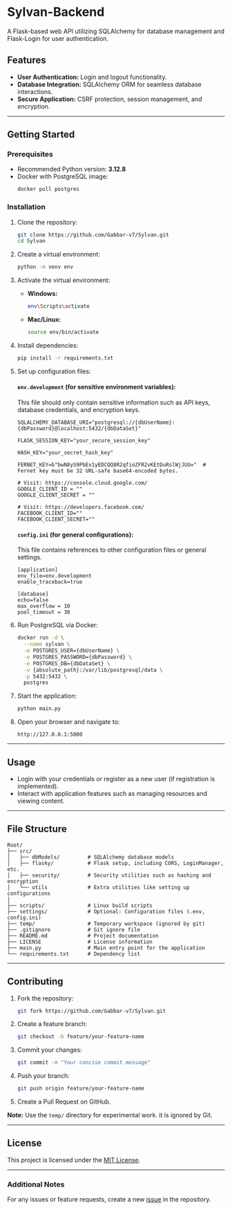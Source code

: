 # Sylvan-Backend

A Flask-based web API utilizing SQLAlchemy for database management and Flask-Login for user authentication.

## Features

- **User Authentication:** Login and logout functionality.
- **Database Integration:** SQLAlchemy ORM for seamless database interactions.
- **Secure Application:** CSRF protection, session management, and encryption.

---

## Getting Started

### Prerequisites

- Recommended Python version: **3.12.8**
- Docker with PostgreSQL image:
  ```bash
  docker pull postgres
  ```

### Installation

1. Clone the repository:

   ```bash
   git clone https://github.com/Gabbar-v7/Sylvan.git
   cd Sylvan
   ```

2. Create a virtual environment:

   ```bash
   python -m venv env
   ```

3. Activate the virtual environment:

   - **Windows:**
     ```bash
     env\Scripts\activate
     ```
   - **Mac/Linux:**
     ```bash
     source env/bin/activate
     ```

4. Install dependencies:

   ```bash
   pip install -r requirements.txt
   ```

5. Set up configuration files:

   #### `env.development` (for sensitive environment variables):

   This file should only contain sensitive information such as API keys, database credentials, and encryption keys.

   ```plaintext
   SQLALCHEMY_DATABASE_URI="postgresql://{dbUserName}:{dbPassword}@localhost:5432/{dbDataSet}"

   FLASK_SESSION_KEY="your_secure_session_key"

   HASH_KEY="your_secret_hash_key"

   FERNET_KEY=b"bwN8yS9PbEx1yEDCQQ8R2qfioZFR2vKEtDuRslWjJUU="  # Fernet key must be 32 URL-safe base64-encoded bytes.

   # Visit: https://console.cloud.google.com/
   GOOGLE_CLIENT_ID = ""
   GOOGLE_CLIENT_SECRET = ""

   # Visit: https://developers.facebook.com/
   FACEBOOK_CLIENT_ID=""
   FACEBOOK_CLIENT_SECRET=""
   ```

   #### `config.ini` (for general configurations):

   This file contains references to other configuration files or general settings.

   ```plaintext
   [application]
   env_file=env.development
   enable_traceback=true

   [database]
   echo=false
   max_overflow = 10
   pool_timeout = 30
   ```

6. Run PostgreSQL via Docker:

   ```bash
   docker run -d \
     --name sylvan \
     -e POSTGRES_USER={dbUserName} \
     -e POSTGRES_PASSWORD={dbPassword} \
     -e POSTGRES_DB={dbDataSet} \
     -v {absolute_path}:/var/lib/postgresql/data \
     -p 5432:5432 \
     postgres
   ```

7. Start the application:

   ```bash
   python main.py
   ```

8. Open your browser and navigate to:
   ```
   http://127.0.0.1:5000
   ```

---

## Usage

- Login with your credentials or register as a new user (if registration is implemented).
- Interact with application features such as managing resources and viewing content.

---

## File Structure

```
Root/
├── src/
│   ├── dbModels/         # SQLAlchemy database models
│   ├── flasky/           # Flask setup, including CORS, LoginManager, etc.
│   ├── security/         # Security utilities such as hashing and encryption
│   └── utils             # Extra utilities like setting up configurations
│
├── scripts/              # Linux build scripts
├── settings/             # Optional: Configuration files (.env, config.ini)
├── temp/                 # Temporary workspace (ignored by git)
├── .gitignore            # Git ignore file
├── README.md             # Project documentation
├── LICENSE               # License information
├── main.py               # Main entry point for the application
└── requirements.txt      # Dependency list
```

---

## Contributing

1. Fork the repository:

   ```bash
   git fork https://github.com/Gabbar-v7/Sylvan.git
   ```

2. Create a feature branch:

   ```bash
   git checkout -b feature/your-feature-name
   ```

3. Commit your changes:

   ```bash
   git commit -m "Your concise commit message"
   ```

4. Push your branch:

   ```bash
   git push origin feature/your-feature-name
   ```

5. Create a Pull Request on GitHub.

**Note:** Use the `temp/` directory for experimental work. it is ignored by Git.

---

## License

This project is licensed under the [MIT License](LICENSE).

---

### Additional Notes

For any issues or feature requests, create a new [issue](https://github.com/Gabbar-v7/Sylvan/issues) in the repository.

